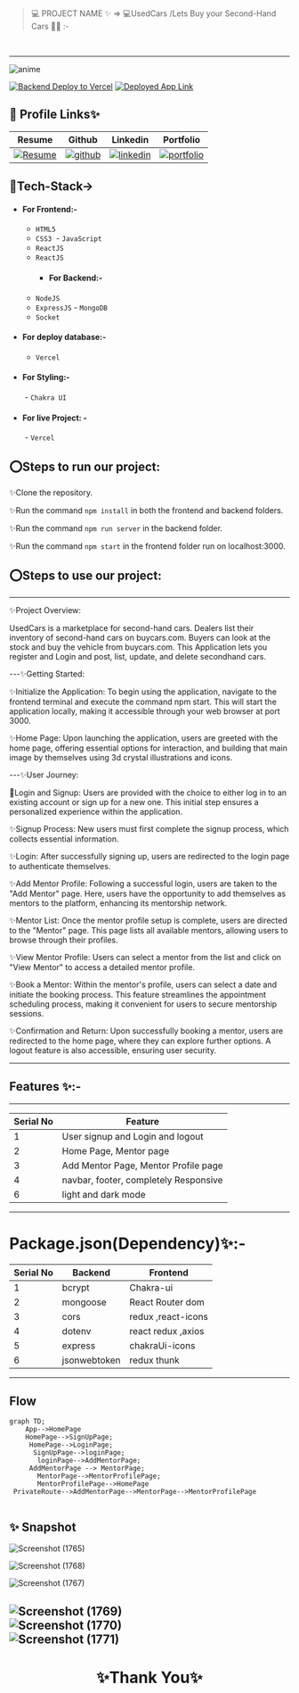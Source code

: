 > 💻 PROJECT NAME ✨ => 💻UsedCars /Lets Buy your
Second-Hand Cars 🧑‍💻 :-
<br>

---


![anime](https://github.com/shikhu51197/skillbackend/assets/107506646/fe3f5ea7-70ca-4ece-9cc0-8972b96c6a03)

[![Backend Deploy to Vercel](https://img.shields.io/badge/Backend_Deployed_Vercel_Link-0A66C2?style=for-the-badge&logo=ko-fi&logoColor=white)](https://skillbackend.vercel.app/
)
[![Deployed App  Link](https://img.shields.io/badge/Deployed_App__Link-000?style=for-the-badge&logo=ko-fi&logoColor=white)](https://653034eaf769b253f0d37575--delicate-granita-858add.netlify.app/)




## 🔗 Profile Links✨




| Resume | Github                                                                                                                                   | Linkedin                                                                                                                                                            | Portfolio                                                                                                                                    |
| ------------- | ---------------------------------------------------------------------------------------------------------------------------------------- | ------------------------------------------------------------------------------------------------------------------------------------------------------------------- | -------------------------------------------------------------------------------------------------------------------------------------------- |
| [![Resume](https://img.shields.io/badge/my_Resume-000?style=for-the-badge&logo=ko-fi&logoColor=white)](https://drive.google.com/file/d/1YE62u2ChjmlR-EKeqZ75UvFMg_KcY86T/view?usp=sharing) | [![github](https://img.shields.io/badge/github-1DA1F2?style=for-the-badge&logo=github&logoColor=white)](https://github.com/shikhu51197/)| [![linkedin](https://img.shields.io/badge/linkedin-0A66C2?style=for-the-badge&logo=linkedin&logoColor=white)](https://www.linkedin.com/in/shikha-gupta-12a2b5199) |[![portfolio](https://img.shields.io/badge/my_portfolio-000?style=for-the-badge&logo=ko-fi&logoColor=white)](https://shikhu51197.github.io/) |  


## 💫Tech-Stack->

- #### For Frontend:-
   - `HTML5`
  - `CSS3`
  - `JavaScript `
  - `ReactJS`
  - `ReactJS`
    - #### For Backend:-
   - `NodeJS`
   - `ExpressJS`
    - `MongoDB `
    - `Socket`
- #### For deploy database:- 
    
     - `Vercel`
   

- #### For Styling:-  
   - `Chakra UI `
   

- #### For live Project: -
   - `Vercel`
   

## ⭕Steps to run our project:

✨Clone the repository.

✨Run the command `npm install` in both the frontend and backend folders.

✨Run the command `npm run server` in the backend folder.

✨Run the command `npm start` in the frontend folder run on localhost:3000.



## ⭕Steps to use our project:
---
✨Project Overview:

UsedCars is a marketplace for second-hand cars. Dealers list their inventory of second-hand cars on buycars.com. Buyers can look at the stock and buy the vehicle from buycars.com.
This Application lets you register and Login and post, list, update, and delete secondhand cars.

---✨Getting Started:

✨Initialize the Application: To begin using the application, navigate to the frontend terminal and execute the command npm start. This will start the application locally, making it accessible through your web browser at port 3000.

✨Home Page: Upon launching the application, users are greeted with the home page, offering essential options for interaction, and building that main image by themselves using 3d crystal illustrations and icons.

---✨User Journey:

💫Login and Signup: Users are provided with the choice to either log in to an existing account or sign up for a new one. This initial step ensures a personalized experience within the application.

✨Signup Process: New users must first complete the signup process, which collects essential information.

✨Login: After successfully signing up, users are redirected to the login page to authenticate themselves.

✨Add Mentor Profile: Following a successful login, users are taken to the "Add Mentor" page. Here, users have the opportunity to add themselves as mentors to the platform, enhancing its mentorship network.

✨Mentor List: Once the mentor profile setup is complete, users are directed to the "Mentor" page. This page lists all available mentors, allowing users to browse through their profiles.

✨View Mentor Profile: Users can select a mentor from the list and click on "View Mentor" to access a detailed mentor profile.

✨Book a Mentor: Within the mentor's profile, users can select a date and initiate the booking process. This feature streamlines the appointment scheduling process, making it convenient for users to secure mentorship sessions.

✨Confirmation and Return: Upon successfully booking a mentor, users are redirected to the home page, where they can explore further options. A logout feature is also accessible, ensuring user security.



---
## Features ✨:-
---
 | Serial No            | Feature                                                              |
| ----------------- | ------------------------------------------------------------------ |
| 1 | User signup and Login and logout |
| 2 | Home Page, Mentor page |
| 3 |Add Mentor Page, Mentor Profile page |
| 4 | navbar, footer, completely Responsive |
| 6 | light and dark mode |

---
# Package.json(Dependency)✨:-

 | Serial No            | Backend                      |  Frontend      |
| ----------------- | -------------------|------------------------ |
| 1 | bcrypt |   Chakra-ui |
| 2 | mongoose |  React Router dom |
| 3 | cors |    redux ,react-icons |
| 4 | dotenv |  react redux ,axios |
| 5 | express | chakraUi-icons |
| 6 | jsonwebtoken | redux thunk |


---

## Flow

```mermaid
graph TD;
    App-->HomePage
    HomePage-->SignUpPage;
     HomePage-->LoginPage;
      SignUpPage-->loginPage;
       loginPage-->AddMentorPage;
     AddMentorPage --> MentorPage;
       MentorPage-->MentorProfilePage;
       MentorProfilePage-->HomePage
 PrivateRoute-->AddMentorPage-->MentorPage-->MentorProfilePage
     
```
## ✨ Snapshot
![Screenshot (1765)](https://github.com/shikhu51197/skillbackend/assets/107506646/1fffa81b-49b2-4cff-8e12-0d87ece2e13b)
<br>

![Screenshot (1768)](https://github.com/shikhu51197/skillbackend/assets/107506646/c1ddc413-2128-40fa-9760-0c7b48b24adf)
<br>

![Screenshot (1767)](https://github.com/shikhu51197/skillbackend/assets/107506646/b8b01d50-3fd9-41c6-b373-0e852713482b)
<br>

![Screenshot (1769)](https://github.com/shikhu51197/skillbackend/assets/107506646/bbf07071-2528-4ca4-a8c0-18bc58446fc2)
<br>
![Screenshot (1770)](https://github.com/shikhu51197/skillbackend/assets/107506646/712ac9e4-da0d-4024-8427-2ab4d669fc74)
<br>
![Screenshot (1771)](https://github.com/shikhu51197/skillbackend/assets/107506646/b5ce23b8-b1af-4dee-af02-ebd9bcca87ec)
<br>
---

<h1 align="center">✨Thank You✨</h1>


